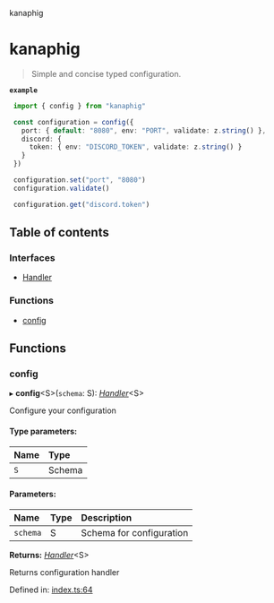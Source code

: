 kanaphig

# kanaphig

> Simple and concise typed configuration.

**`example`** 
```ts
 import { config } from "kanaphig"

 const configuration = config({
   port: { default: "8080", env: "PORT", validate: z.string() },
   discord: {
     token: { env: "DISCORD_TOKEN", validate: z.string() }
   }
 })

 configuration.set("port", "8080")
 configuration.validate()

 configuration.get("discord.token")
```

## Table of contents

### Interfaces

- [Handler](interfaces/handler.md)

### Functions

- [config](README.md#config)

## Functions

### config

▸ **config**<S\>(`schema`: S): [*Handler*](interfaces/handler.md)<S\>

Configure your configuration

#### Type parameters:

| Name | Type |
| :------ | :------ |
| `S` | Schema |

#### Parameters:

| Name | Type | Description |
| :------ | :------ | :------ |
| `schema` | S | Schema for configuration |

**Returns:** [*Handler*](interfaces/handler.md)<S\>

Returns configuration handler

Defined in: [index.ts:64](https://github.com/SagnikPradhan/kanaphig/blob/405e9aa/source/index.ts#L64)
